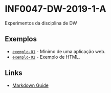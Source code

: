 # INF0047-DW-2019-1-A

Experimentos da disciplina de DW

## Exemplos

* [`exemplo-01`](exemplo-01/README.md) - Mínimo de uma aplicação web.
* [`exemplo-02`](exemplo-02/README.md) - Exemplo de HTML.

## Links

* [Markdown Guide](https://www.markdownguide.org/)